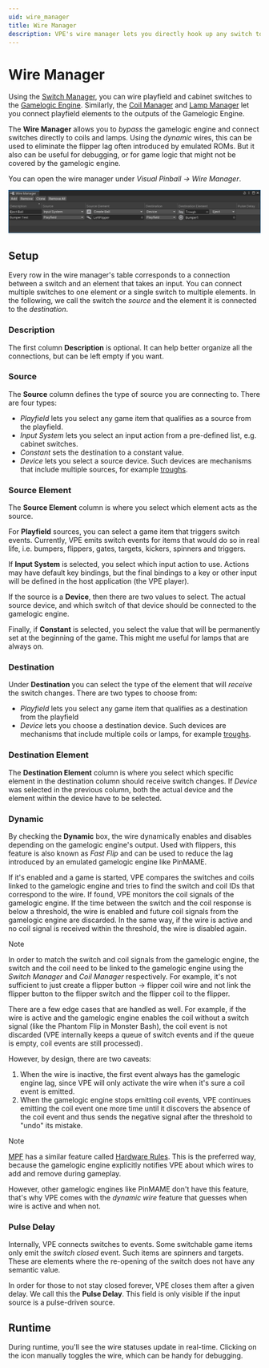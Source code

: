 ```yaml
---
uid: wire_manager
title: Wire Manager
description: VPE's wire manager lets you directly hook up any switch to any coil or lamp.
---
```

# Wire Manager

Using the [Switch Manager](xref:switch_manager), you can wire playfield and cabinet switches to the [Gamelogic Engine](xref:gamelogic_engine). Similarly, the [Coil Manager](xref:coil_manager) and [Lamp Manager](xref:lamp_manager) let you connect playfield elements to the outputs of the Gamelogic Engine.

The **Wire Manager** allows you to *bypass* the gamelogic engine and connect switches directly to coils and lamps. Using the *dynamic* wires, this can be used to eliminate the flipper lag often introduced by emulated ROMs. But it also can be useful for debugging, or for game logic that might not be covered by the gamelogic engine.

You can open the wire manager under *Visual Pinball -> Wire Manager*.

![Wire Manager](wire-manager.png)

## Setup

Every row in the wire manager's table corresponds to a connection between a switch and an element that takes an input. You can connect multiple switches to one element or a single switch to multiple elements. In the following, we call the switch the *source* and the element it is connected to the *destination*.

### Description

The first column **Description** is optional. It can help better organize all the connections, but can be left empty if you want.

### Source

The **Source** column defines the type of source you are connecting to. There are four types:

- *Playfield* lets you select any game item that qualifies as a source from the playfield.
- *Input System* lets you select an input action from a pre-defined list, e.g. cabinet switches.
- *Constant* sets the destination to a constant value.
- *Device* lets you select a source device. Such devices are mechanisms that include multiple sources, for example [troughs](xref:troughs).

### Source Element

The **Source Element** column is where you select which element acts as the source.

For **Playfield** sources, you can select a game item that triggers switch events. Currently, VPE emits switch events for items that would do so in real life, i.e. bumpers, flippers, gates, targets, kickers, spinners and triggers.

If **Input System** is selected, you select which input action to use. Actions may have default key bindings, but the final bindings to a key or other input will be defined in the host application (the VPE player).

If the source is a **Device**, then there are two values to select. The actual source device, and which switch of that device should be connected to the gamelogic engine.

Finally, if **Constant** is selected, you select the value that will be permanently set at the beginning of the game. This might me useful for lamps that are always on.

### Destination

Under **Destination** you can select the type of the element that will *receive* the switch changes. There are two types to choose from:

- *Playfield* lets you select any game item that qualifies as a destination from the playfield
- *Device* lets you choose a destination device. Such devices are mechanisms that include multiple coils or lamps, for example [troughs](xref:troughs).

### Destination Element

The **Destination Element** column is where you select which specific element in the destination column should receive switch changes. If *Device* was selected in the previous column, both the actual device and the element within the device have to be selected.

### Dynamic

By checking the **Dynamic** box, the wire dynamically enables and disables depending on the gamelogic engine's output. Used with flippers, this feature is also known as *Fast Flip* and can be used to reduce the lag introduced by an emulated gamelogic engine like PinMAME.

If it's enabled and a game is started, VPE compares the switches and coils linked to the gamelogic engine and tries to find the switch and coil IDs that correspond to the wire. If found, VPE monitors the coil signals of the gamelogic engine. If the time between the switch and the coil response is below a threshold, the wire is enabled and future coil signals from the gamelogic engine are discarded. In the same way, if the wire is active and no coil signal is received within the threshold, the wire is disabled again.

> [!note]
> In order to match the switch and coil signals from the gamelogic engine, the switch and the coil need to be linked to the gamelogic engine using the *Switch Manager* and *Coil Manager* respectively. For example, it's not sufficient to just create a flipper button -> flipper coil wire and not link the flipper button to the flipper switch and the flipper coil to the flipper.

There are a few edge cases that are handled as well. For example, if the wire is active and the gamelogic engine enables the coil without a switch signal (like the Phantom Flip in Monster Bash), the coil event is not discarded (VPE internally keeps a queue of switch events and if the queue is empty, coil events are still processed).

However, by design, there are two caveats:

1. When the wire is inactive, the first event always has the gamelogic engine lag, since VPE will only activate the wire when it's sure a coil event is emitted.
2. When the gamelogic engine stops emitting coil events, VPE continues emitting the coil event one more time until it discovers the absence of the coil event and thus sends the negative signal after the threshold to "undo" its mistake.


> [!note]
> [MPF](xref:mpf_index) has a similar feature called [Hardware Rules](https://docs.missionpinball.org/en/dev/hardware/hw_rules.html#the-solution-hardware-rules). This is the preferred way, because the gamelogic engine explicitly notifies VPE about which wires to add and remove during gameplay.
>
> However, other gamelogic engines like PinMAME don't have this feature, that's why VPE comes with the *dynamic wire* feature that guesses when wire is active and when not.

### Pulse Delay

Internally, VPE connects switches to events. Some switchable game items only emit the *switch closed* event. Such items are spinners and targets. These are elements where the re-opening of the switch does not have any semantic value.

In order for those to not stay closed forever, VPE closes them after a given delay. We call this the **Pulse Delay**. This field is only visible if the input source is a pulse-driven source.

## Runtime

During runtime, you'll see the wire statuses update in real-time. Clicking on the icon manually toggles the wire, which can be handy for debugging.
